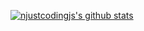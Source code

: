 <!--
**njustcodingjs/njustcodingjs** is a ✨ _special_ ✨ repository because its `README.md` (this file) appears on your GitHub profile.

Here are some ideas to get you started:

- 🔭 I’m currently working on ...
- 🌱 I’m currently learning ...
- 👯 I’m looking to collaborate on ...
- 🤔 I’m looking for help with ...
- 💬 Ask me about ...
- 📫 How to reach me: ...
- 😄 Pronouns: ...
- ⚡ Fun fact: ...
-->
[![njustcodingjs's github stats](https://github-readme-stats.vercel.app/api?username=njustcodingjs)](https://github.com/njustcodingjs/njustcodingjs)
